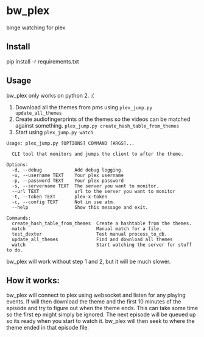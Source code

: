 # bw_plex
binge watching for plex

## Install
pip install -r requirements.txt


## Usage
bw_plex only works on python 2. :(

1. Download all the themes from pms using `plex_jump.py update_all_themes`
2. Create audiofingerprints of the themes so the videos can be matched against something. `plex_jump.py create_hash_table_from_themes`
3. Start using `plex_jump.py watch`

```
Usage: plex_jump.py [OPTIONS] COMMAND [ARGS]...

  CLI tool that monitors and jumps the client to after the theme.

Options:
  -d, --debug            Add debug logging.
  -u, --username TEXT    Your plex username
  -p, --password TEXT    Your plex password
  -s, --servername TEXT  The server you want to monitor.
  --url TEXT             url to the server you want to monitor
  -t, --token TEXT       plex-x-token
  -c, --config TEXT      Not in use atm.
  --help                 Show this message and exit.

Commands:
  create_hash_table_from_themes  Create a hashtable from the themes.
  match                          Manual match for a file.
  test_dexter                    Test manual process_to_db.
  update_all_themes              Find and download all themes
  watch                          Start watching the server for stuff to do.
```

bw_plex will work without step 1 and 2, but it will be much slower.

## How it works:

bw_plex will connect to plex using websocket and listen for any playing events.
If will then download the theme and the first 10 minutes of the episode and try to figure out when the theme ends.
This can take some time so the first ep might simply be ignored. The next episode will be queued up so its ready when you start to watch it.
bw_plex will then seek to where the theme ended in that episode file.



